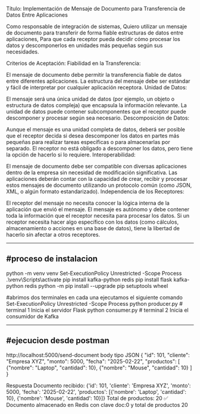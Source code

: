 Título: Implementación de Mensaje de Documento para Transferencia de Datos Entre Aplicaciones

Como responsable de integración de sistemas,
Quiero utilizar un mensaje de documento para transferir de forma fiable estructuras de datos entre aplicaciones,
Para que cada receptor pueda decidir cómo procesar los datos y descomponerlos en unidades más pequeñas según sus necesidades.

Criterios de Aceptación:
Fiabilidad en la Transferencia:

El mensaje de documento debe permitir la transferencia fiable de datos entre diferentes aplicaciones.
La estructura del mensaje debe ser estándar y fácil de interpretar por cualquier aplicación receptora.
Unidad de Datos:

El mensaje será una única unidad de datos (por ejemplo, un objeto o estructura de datos compleja) que encapsula la información relevante.
La unidad de datos puede contener subcomponentes que el receptor puede descomponer y procesar según sea necesario.
Descomposición de Datos:

Aunque el mensaje es una unidad completa de datos, deberá ser posible que el receptor decida si desea descomponer los datos en partes más pequeñas para realizar tareas específicas o para almacenarlas por separado.
El receptor no está obligado a descomponer los datos, pero tiene la opción de hacerlo si lo requiere.
Interoperabilidad:

El mensaje de documento debe ser compatible con diversas aplicaciones dentro de la empresa sin necesidad de modificación significativa.
Las aplicaciones deberán contar con la capacidad de crear, recibir y procesar estos mensajes de documento utilizando un protocolo común (como JSON, XML, o algún formato estandarizado).
Independencia de los Receptores:

El receptor del mensaje no necesita conocer la lógica interna de la aplicación que envió el mensaje. El mensaje es autónomo y debe contener toda la información que el receptor necesita para procesar los datos.
Si un receptor necesita hacer algo específico con los datos (como cálculos, almacenamiento o acciones en una base de datos), tiene la libertad de hacerlo sin afectar a otros receptores.

---------------------------------------------------------------------
#proceso de instalacion
---------------------------------------------------------------------
python -m venv venv
Set-ExecutionPolicy Unrestricted -Scope Process
.\venv\Scripts\activate
pip install kafka-python redis
pip install flask kafka-python redis
python -m pip install --upgrade pip setuptools wheel


#abrimos dos terminales en cada una ejecutamos el siguiente comando
Set-ExecutionPolicy Unrestricted -Scope Process
python producer.py  # terminal 1 Inicia el servidor Flask
python consumer.py  # terminal 2 Inicia el consumidor de Kafka

---------------------------------------------------------------------
#ejecucion desde postman
---------------------------------------------------------------------
http://localhost:5000/send-document
body tipo JSON
{
    "id": 101,
    "cliente": "Empresa XYZ",
    "monto": 5000,
    "fecha": "2025-02-22",
    "productos": [
        {"nombre": "Laptop", "cantidad": 10},
        {"nombre": "Mouse", "cantidad": 10}
    ]
}

Respuesta
 Documento recibido: {'id': 101, 'cliente': 'Empresa XYZ', 'monto': 5000, 'fecha': '2025-02-22', 'productos': [{'nombre': 'Laptop', 'cantidad': 10}, {'nombre': 'Mouse', 'cantidad': 10}]}
Total de productos: 20
✅ Documento almacenado en Redis con clave doc:0 y total de productos 20